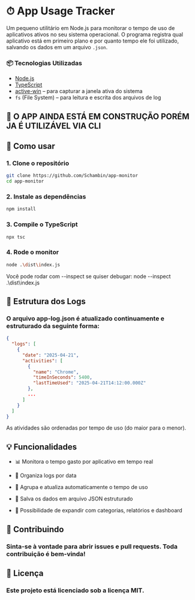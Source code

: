 # ⏱ App Usage Tracker

Um pequeno utilitário em Node.js para monitorar o tempo de uso de aplicativos ativos no seu sistema operacional. O programa registra qual aplicativo está em primeiro plano e por quanto tempo ele foi utilizado, salvando os dados em um arquivo `.json`.

### 📦 Tecnologias Utilizadas

- [Node.js](https://nodejs.org/)
- [TypeScript](https://www.typescriptlang.org/)
- [active-win](https://www.npmjs.com/package/active-win) – para capturar a janela ativa do sistema
- `fs` (File System) – para leitura e escrita dos arquivos de log

## 🧱 O APP AINDA ESTÁ EM CONSTRUÇÃO PORÉM JA É UTILIZÁVEL VIA CLI

## 🚀 Como usar

### 1. Clone o repositório

```bash
git clone https://github.com/Schambin/app-monitor
cd app-monitor
```

### 2. Instale as dependências

```bash
npm install
```

### 3. Compile o TypeScript

```bash
npx tsc
```

### 4. Rode o monitor

```bash
node .\dist\index.js
```

Você pode rodar com --inspect se quiser debugar: node --inspect .\dist\index.js

## 📁 Estrutura dos Logs

### O arquivo app-log.json é atualizado continuamente e estruturado da seguinte forma:

```json
{
  "logs": [
    {
      "date": "2025-04-21",
      "activities": [
        {
          "name": "Chrome",
          "timeInSeconds": 5400,
          "lastTimeUsed": "2025-04-21T14:12:00.000Z"
        },
        ...
      ]
    }
  ]
}
```

As atividades são ordenadas por tempo de uso (do maior para o menor).

## 💡 Funcionalidades

- 📊 Monitora o tempo gasto por aplicativo em tempo real

- 📅 Organiza logs por data

- 🔢 Agrupa e atualiza automaticamente o tempo de uso

- 📁 Salva os dados em arquivo JSON estruturado

- 🧠 Possibilidade de expandir com categorias, relatórios e dashboard

## 🤝 Contribuindo

### Sinta-se à vontade para abrir issues e pull requests. Toda contribuição é bem-vinda!

## 📝 Licença

### Este projeto está licenciado sob a licença MIT.
